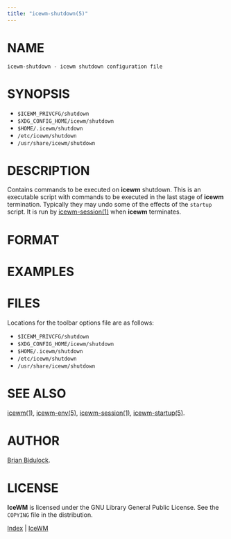 ```yaml
---
title: "icewm-shutdown(5)"
---
```

# NAME

    icewm-shutdown - icewm shutdown configuration file

# SYNOPSIS

- `$ICEWM_PRIVCFG/shutdown`
- `$XDG_CONFIG_HOME/icewm/shutdown`
- `$HOME/.icewm/shutdown`
- `/etc/icewm/shutdown`
- `/usr/share/icewm/shutdown`

# DESCRIPTION

Contains commands to be executed on **icewm** shutdown.  This is an
executable script with commands to be executed in the last stage of
**icewm** termination.  Typically they may undo some of the effects of
the `startup` script.  It is run by [icewm-session(1)](icewm-session.md) when **icewm**
terminates.

# FORMAT

# EXAMPLES

# FILES

Locations for the toolbar options file are as follows:

- `$ICEWM_PRIVCFG/shutdown`
- `$XDG_CONFIG_HOME/icewm/shutdown`
- `$HOME/.icewm/shutdown`
- `/etc/icewm/shutdown`
- `/usr/share/icewm/shutdown`

# SEE ALSO

[icewm(1)](icewm.md),
[icewm-env(5)](icewm-env.md),
[icewm-session(1)](icewm-session.md),
[icewm-startup(5)](icewm-startup.md).

# AUTHOR

[Brian Bidulock](mailto:bidulock@openss7.org).

# LICENSE

**IceWM** is licensed under the GNU Library General Public License.
See the `COPYING` file in the distribution.

[Index](/man) | [IceWM](/)
